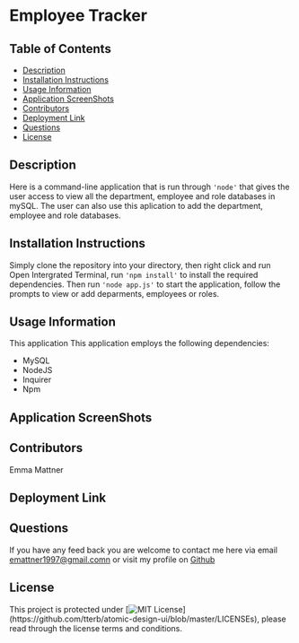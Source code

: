 
# Employee Tracker 

## Table of Contents

* [Description](#description)
* [Installation Instructions](#installation-instructions)
* [Usage Information](#usage-information)
* [Application ScreenShots](#application-screenShots)
* [Contributors](#contributors)
* [Deployment Link](#deployment-link)
* [Questions](#questions)
* [License](#license)

## Description 

Here is a command-line application that is run through ``'node'`` that gives the user access to view all the department, employee and role databases in mySQL. The user can also use this aplication to add the department, employee and role databases.

## Installation Instructions
Simply clone the repository into your directory, then right click and run Open Intergrated Terminal, run ``'npm install'`` to install the required dependencies. Then run ``'node app.js'`` to start the application, follow the prompts to view or add deparments, employees or roles.

## Usage Information
This application This application employs the following dependencies:
 * MySQL
 * NodeJS
 * Inquirer
 * Npm

## Application ScreenShots



## Contributors
Emma Mattner


## Deployment Link


## Questions
If you have any feed back you are welcome to contact me here via email [emattner1997@gmail.comn](mailto;emattner1997@gmail.com) or visit my profile on [Github](https://github.com/emmattner) 
        
## License
This project is protected under [![MIT License](https://img.shields.io/apm/l/atomic-design-ui.svg?)](https://github.com/tterb/atomic-design-ui/blob/master/LICENSEs), please read through the license terms and conditions.
